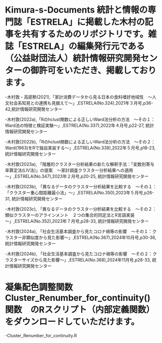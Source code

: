 # Kimura-s-Documents  統計と情報の専門誌「ESTRELA」に掲載した木村の記事を共有するためのリポジトリです。雑誌「ESTRELA」の編集発行元である（公益財団法人）統計情報研究開発センターの御許可をいただき、掲載しております。

-木村敦・高部勲(2021),「家計消費データから見る日本の食料嗜好地域性　〜人文社会系知見との連携も見据えて〜」,ESTRELA(No.324),2021年３月号,p36-42,統計情報研究開発センター 

-木村敦(2022a),「Rのhclust関数による正しいWard法分析の方法　～その１：Ward法の特徴と検証実験〜」,ESTRELA(No.337),2022年４月号,p22-27, 統計情報研究開発センター 

-木村敦(2022b),「Rのhclust関数による正しいWard法分析の方法　〜その２：Ward(1963)をRで独自実装する〜」,ESTRELA(No.338),2022年５月号,p18-23, 統計情報研究開発センター 

-木村敦(2023a), 「階層的クラスター分析結果の新たな解釈手法：「変数別寄与率算定法(LIV法)」の提案　～家計調査クラスター分析結果への適用～」,ESTRELA(No.347),2023年２月号,p20-25, 統計情報研究開発センター 

-木村敦(2023b), 「異なるデータのクラスター分析結果を比較する　～その１：「クラスター重心間距離最小法」～」,ESTRELA(No.350),2023年５月号,p26-31, 統計情報研究開発センター 

-木村敦(2023c), 「異なるデータのクラスター分析結果を比較する　～その２：類似クラスターのアラインメント　２つの集合的同定法とR言語実装～」,ESTRELA(No.352),2023年７月号,p28-33, 統計情報研究開発センター 

-木村敦(2024a), 「社会生活基本調査から見たコロナ禍等の影響　～その１：クラスター非類似度から見た影響～」,ESTRELA(No.367),2024年10月号,p30-36, 統計情報研究開発センター 

-木村敦(2024b), 「社会生活基本調査から見たコロナ禍等の影響　～その２：クラスターサイズから見た影響～」,ESTRELA(No.368),2024年11月号,p28-33, 統計情報研究開発センター 





# 凝集配色調整関数　　Cluster_Renumber_for_continuity()関数　のRスクリプト（内部定義関数） をダウンロードしていただけます。

-Cluster_Renumber_for_continuity.R
